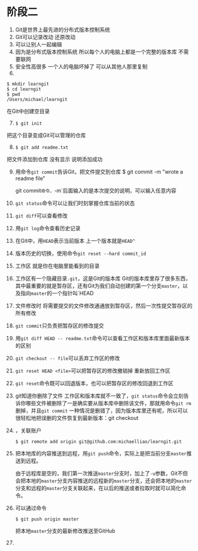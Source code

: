 # 阶段二

1. Git是世界上最先进的分布式版本控制系统
2. Git可以记录改动  还原改动
3. 可以让别人一起编辑
4. 因为是分布式版本控制系统 所以每个人的电脑上都是一个完整的版本库 不需要联网
5. 安全性高很多  一个人的电脑坏掉了 可以从其他人那里复制
6. 

```
$ mkdir learngit
$ cd learngit
$ pwd
/Users/michael/learngit
```

在Git中创建空目录

7. ```
   $ git init
   ```

 把这个目录变成Git可以管理的仓库

8. ```
   $ git add readme.txt
   ```

把文件添加到仓库  没有显示 说明添加成功

9. 用命令`git commit`告诉Git，把文件提交到仓库     $ git commit -m "wrote a readme file"

   git commit`命令，`-m`后面输入的是本次提交的说明，可以输入任意内容

10. `git status`命令可以让我们时刻掌握仓库当前的状态

11. `git diff`可以查看修改

12. 用`git log`命令查看历史记录

13. 在Git中，用`HEAD`表示当前版本    上一个版本就是`HEAD^`

14. 版本历史的切换，使用命令`git reset --hard commit_id`

15. 工作区  就是你在电脑里能看到的目录

16. 工作区有一个隐藏目录`.git`，这是Git的版本库     Git的版本库里存了很多东西，其中最重要的就是暂存区，还有Git为我们自动创建的第一个分支`master`，以及指向`master`的一个指针叫`HEAD

17. 文件修改时    将需要提交的文件修改通通放到暂存区，然后一次性提交暂存区的所有修改

18. `git commit`只负责把暂存区的修改提交

19. 用`git diff HEAD -- readme.txt`命令可以查看工作区和版本库里面最新版本的区别

20. `git checkout -- file`可以丢弃工作区的修改

21. `git reset HEAD <file>`可以把暂存区的修改撤销掉  重新放回工作区

22. `git reset`命令既可以回退版本，也可以把暂存区的修改回退到工作区

23. git知道你删除了文件  工作区和版本库就不一致了，`git status`命令会立刻告诉你哪些文件被删除了一是确实要从版本库中删除该文件，那就用命令`git rm`删掉，并且`git commit`     一种情况是删错了，因为版本库里还有呢，所以可以很轻松地把误删的文件恢复到最新版本：git checkout

24. ，关联账户

    ```
    $ git remote add origin git@github.com:michaelliao/learngit.git
    ```

25. 把本地库的内容推送到远程，用`git push`命令，实际上是把当前分支`master`推送到远程。

    由于远程库是空的，我们第一次推送`master`分支时，加上了`-u`参数，Git不但会把本地的`master`分支内容推送的远程新的`master`分支，还会把本地的`master`分支和远程的`master`分支关联起来，在以后的推送或者拉取时就可以简化命令。

26. 可以通过命令

    ```
    $ git push origin master
    ```

    把本地`master`分支的最新修改推送至GitHub

27. 

    

    

    

    